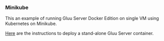 ### Minikube

This an example of running Gluu Server Docker Edition on single VM using Kubernetes on Minikube.

[Here](https://github.com/GluuFederation/gluu-docker/tree/3.1.6/examples/kubernetes/minikube) are the instructions to deploy a stand-alone Gluu Server container.
